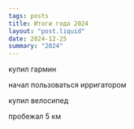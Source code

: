 ```yaml
---
tags: posts
title: Итоги года 2024
layout: "post.liquid"
date: 2024-12-25
summary: "2024"
---
```


купил гармин

начал пользоваться ирригатором

купил велосипед

пробежал 5 км
